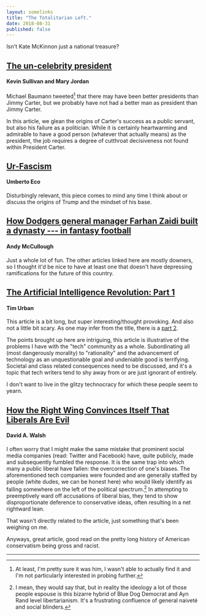 ```yaml
---
layout: somelinks
title: "The Totalitarian Left."
date: 2018-08-31
published: false
---
```


Isn't Kate McKinnon just a national treasure?

## [The un-celebrity president](https://www.washingtonpost.com/news/national/wp/2018/08/17/feature/the-un-celebrity-president-jimmy-carter-shuns-riches-lives-modestly-in-his-georgia-hometown/?utm_term=.71b3c215e349)
#### Kevin Sullivan and Mary Jordan
Michael Baumann tweeted[^1] that there may have been better presidents than Jimmy Carter, but we probably have not had a better man as president than Jimmy Carter.

In this article, we glean the origins of Carter's success as a public servant, but also his failure as a politician.
While it is certainly heartwarming and admirable to have a good person (whatever that actually means) as the president, the job requires a degree of cutthroat decisiveness not found within President Carter.

## [Ur-Fascism](https://www.nybooks.com/articles/1995/06/22/ur-fascism/)
#### Umberto Eco
Disturbingly relevant, this piece comes to mind any time I think about or discuss the origins of Trump and the mindset of his base.

## [How Dodgers general manager Farhan Zaidi built a dynasty --- in fantasy football](http://www.latimes.com/sports/dodgers/la-sp-dodgers-zaidi-fantasy-football-20180223-story.html)
#### Andy McCullough
Just a whole lot of fun.
The other articles linked here are mostly downers, so I thought it'd be nice to have at least one that doesn't have depressing ramifications for the future of this country.

## [The Artificial Intelligence Revolution: Part 1](https://waitbutwhy.com/2015/01/artificial-intelligence-revolution-1.html)
#### Tim Urban
This article is a bit long, but super interesting/thought provoking. 
And also not a little bit scary. 
As one may infer from the title, there is a [part 2](https://waitbutwhy.com/2015/01/artificial-intelligence-revolution-2.html).

The points brought up here are intriguing, this article is illustrative of the problems I have with the "tech" community as a whole. 
Subordinating all (most dangerously morality) to "rationality" and the advancement of technology as an unquestionable goal and undeniable good is terrifying.
Societal and class related consequences need to be discussed, and it's a topic that tech writers tend to shy away from or are just ignorant of entirely.

I don't want to live in the glitzy technocracy for which these people seem to yearn.

## [How the Right Wing Convinces Itself That Liberals Are Evil](https://washingtonmonthly.com/magazine/july-august-2018/how-the-right-wing-convinces-itself-that-liberals-are-evil/)
#### David A. Walsh
I often worry that I might make the same mistake that prominent social media companies (read: Twitter and Facebook) have, quite publicly, made and subsequently fumbled the response.
It is the same trap into which many a public liberal have fallen: the overcorrection of one's biases.
The aforementioned tech companies were founded and are generally staffed by people (white dudes, we can be honest here) who would likely identify as falling somewhere on the left of the political spectrum.[^2]
In attempting to preemptively ward off accusations of liberal bias, they tend to show disproportionate deference to conservative ideas, often resulting in a net rightward lean.

That wasn't directly related to the article, just something that's been weighing on me.

Anyways, great article, good read on the pretty long history of American conservatism being gross and racist.

<hr class="footsep">

[^1]: At least, I'm pretty sure it was him, I wasn't able to actually find it and I'm not particularly interested in probing further.
[^2]: I mean, they would say that, but in reality the ideology a lot of those people espouse is this bizarre hybrid of Blue Dog Democrat and Ayn Rand level libertarianism. It's a frustrating confluence of general naiveté and social blinders. 
